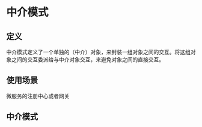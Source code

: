 # 中介模式

## 定义
中介模式定义了一个单独的（中介）对象，来封装一组对象之间的交互。将这组对象之间的交互委派给与中介对象交互，来避免对象之间的直接交互。

## 使用场景
微服务的注册中心或者网关

## 中介模式